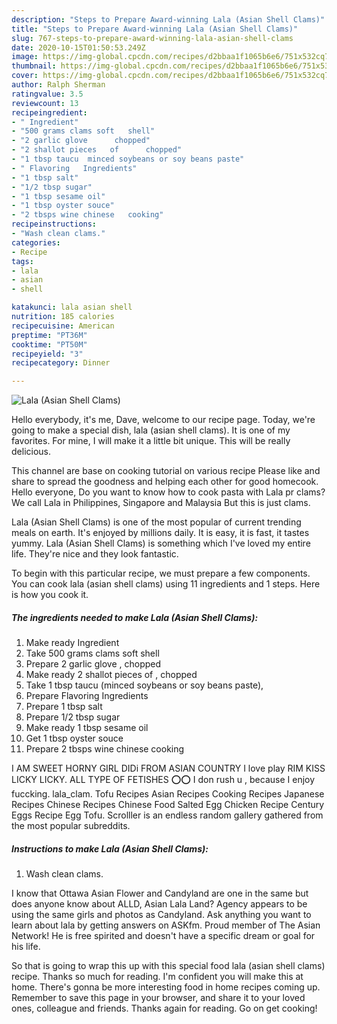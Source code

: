 ```yaml
---
description: "Steps to Prepare Award-winning Lala (Asian Shell Clams)"
title: "Steps to Prepare Award-winning Lala (Asian Shell Clams)"
slug: 767-steps-to-prepare-award-winning-lala-asian-shell-clams
date: 2020-10-15T01:50:53.249Z
image: https://img-global.cpcdn.com/recipes/d2bbaa1f1065b6e6/751x532cq70/lala-asian-shell-clams-recipe-main-photo.jpg
thumbnail: https://img-global.cpcdn.com/recipes/d2bbaa1f1065b6e6/751x532cq70/lala-asian-shell-clams-recipe-main-photo.jpg
cover: https://img-global.cpcdn.com/recipes/d2bbaa1f1065b6e6/751x532cq70/lala-asian-shell-clams-recipe-main-photo.jpg
author: Ralph Sherman
ratingvalue: 3.5
reviewcount: 13
recipeingredient:
- " Ingredient"
- "500 grams clams soft   shell"
- "2 garlic glove      chopped"
- "2 shallot pieces   of      chopped"
- "1 tbsp taucu  minced soybeans or soy beans paste"
- " Flavoring   Ingredients"
- "1 tbsp salt"
- "1/2 tbsp sugar"
- "1 tbsp sesame oil"
- "1 tbsp oyster souce"
- "2 tbsps wine chinese   cooking"
recipeinstructions:
- "Wash clean clams."
categories:
- Recipe
tags:
- lala
- asian
- shell

katakunci: lala asian shell 
nutrition: 185 calories
recipecuisine: American
preptime: "PT36M"
cooktime: "PT50M"
recipeyield: "3"
recipecategory: Dinner

---
```



![Lala (Asian Shell Clams)](https://img-global.cpcdn.com/recipes/d2bbaa1f1065b6e6/751x532cq70/lala-asian-shell-clams-recipe-main-photo.jpg)

Hello everybody, it's me, Dave, welcome to our recipe page. Today, we're going to make a special dish, lala (asian shell clams). It is one of my favorites. For mine, I will make it a little bit unique. This will be really delicious.

This channel are base on cooking tutorial on various recipe Please like and share to spread the goodness and helping each other for good homecook. Hello everyone, Do you want to know how to cook pasta with Lala pr clams? We call Lala in Philippines, Singapore and Malaysia But this is just clams.

Lala (Asian Shell Clams) is one of the most popular of current trending meals on earth. It's enjoyed by millions daily. It is easy, it is fast, it tastes yummy. Lala (Asian Shell Clams) is something which I've loved my entire life. They're nice and they look fantastic.


To begin with this particular recipe, we must prepare a few components. You can cook lala (asian shell clams) using 11 ingredients and 1 steps. Here is how you cook it.

<!--inarticleads1-->

##### The ingredients needed to make Lala (Asian Shell Clams):

1. Make ready  Ingredient
1. Take 500 grams clams soft   shell
1. Prepare 2 garlic glove    ,  chopped
1. Make ready 2 shallot pieces   of    ,  chopped
1. Take 1 tbsp taucu  (minced soybeans or soy beans paste),
1. Prepare  Flavoring   Ingredients
1. Prepare 1 tbsp salt
1. Prepare 1/2 tbsp sugar
1. Make ready 1 tbsp sesame oil
1. Get 1 tbsp oyster souce
1. Prepare 2 tbsps wine chinese   cooking


I AM SWEET HORNY GIRL DIDi FROM ASIAN COUNTRY I love play RIM KISS LICKY LICKY. ALL TYPE OF FETISHES ⭕⭕ I don rush u , because I enjoy fuccking. lala_clam. Tofu Recipes Asian Recipes Cooking Recipes Japanese Recipes Chinese Recipes Chinese Food Salted Egg Chicken Recipe Century Eggs Recipe Egg Tofu. Scrolller is an endless random gallery gathered from the most popular subreddits. 

<!--inarticleads2-->

##### Instructions to make Lala (Asian Shell Clams):

1. Wash clean clams.


I know that Ottawa Asian Flower and Candyland are one in the same but does anyone know about ALLD, Asian Lala Land? Agency appears to be using the same girls and photos as Candyland. Ask anything you want to learn about lala by getting answers on ASKfm. Proud member of The Asian Network! He is free spirited and doesn&#39;t have a specific dream or goal for his life. 

So that is going to wrap this up with this special food lala (asian shell clams) recipe. Thanks so much for reading. I'm confident you will make this at home. There's gonna be more interesting food in home recipes coming up. Remember to save this page in your browser, and share it to your loved ones, colleague and friends. Thanks again for reading. Go on get cooking!
